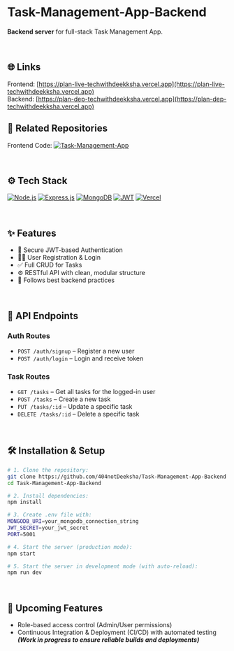# Task-Management-App-Backend

**Backend server** for full-stack Task Management App.

<br />

## 🌐 Links
Frontend: [https://plan-live-techwithdeekksha.vercel.app](https://plan-live-techwithdeekksha.vercel.app)
<br/>
Backend: [https://plan-dep-techwithdeekksha.vercel.app](https://plan-dep-techwithdeekksha.vercel.app)

## 📂 Related Repositories
Frontend Code: [![Task-Management-App](https://img.shields.io/badge/Task--Management--App-GitHub-181717?style=for-the-badge&logo=github)](https://github.com/404notDeeksha/Task-Management-App)

<br />

## ⚙️ Tech Stack
[![Node.js](https://img.shields.io/badge/Node.js-43853D?style=for-the-badge&logo=node-dot-js&logoColor=white)](https://nodejs.org/)
[![Express.js](https://img.shields.io/badge/Express.js-000000?style=for-the-badge&logo=express&logoColor=white)](https://expressjs.com/)
[![MongoDB](https://img.shields.io/badge/MongoDB-4EA94B?style=for-the-badge&logo=mongodb&logoColor=white)](https://mongodb.com/)
[![JWT](https://img.shields.io/badge/JWT-000000?style=for-the-badge&logo=JSON%20web%20tokens&logoColor=white)](https://jwt.io/)
[![Vercel](https://img.shields.io/badge/Vercel-000000?style=for-the-badge&logo=vercel&logoColor=white)](https://vercel.com/)


<br />

## ✨ Features
- 🔐 Secure JWT-based Authentication
- 🧑‍💼 User Registration & Login
- ✅ Full CRUD for Tasks
- ⚙️ RESTful API with clean, modular structure
- 🧼 Follows best backend practices

<br />

## 📁 API Endpoints

### Auth Routes

- `POST /auth/signup` – Register a new user  
- `POST /auth/login` – Login and receive token  

### Task Routes

- `GET /tasks` – Get all tasks for the logged-in user  
- `POST /tasks` – Create a new task  
- `PUT /tasks/:id` – Update a specific task  
- `DELETE /tasks/:id` – Delete a specific task  

<br />

## 🛠️ Installation & Setup

```bash
# 1. Clone the repository:
git clone https://github.com/404notDeeksha/Task-Management-App-Backend
cd Task-Management-App-Backend

# 2. Install dependencies:
npm install

# 3. Create .env file with:
MONGODB_URI=your_mongodb_connection_string
JWT_SECRET=your_jwt_secret
PORT=5001

# 4. Start the server (production mode):
npm start

# 5. Start the server in development mode (with auto-reload):
npm run dev
```

<br/>

## 🚀 Upcoming Features

- Role-based access control (Admin/User permissions)
- Continuous Integration & Deployment (CI/CD) with automated testing  
  ***(Work in progress to ensure reliable builds and deployments)***
 
